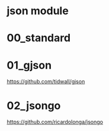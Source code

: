 # json module

# 00_standard

# 01_gjson
https://github.com/tidwall/gjson

# 02_jsongo
https://github.com/ricardolonga/jsongo
